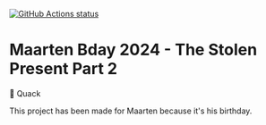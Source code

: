 [![GitHub Actions status](https://github.com/mentosmenno2/maarten-bday-2024/workflows/Build%20%26%20test/badge.svg)](https://github.com/mentosmenno2/maarten-bday-2024/actions)

# Maarten Bday 2024 - The Stolen Present Part 2

🦆 Quack

This project has been made for Maarten because it's his birthday.
